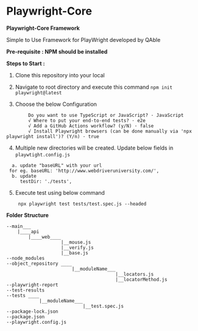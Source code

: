 # Playwright-Core

**Playwright-Core Framework**

  

Simple to Use Framework for PlayWright developed by QAble

**Pre-requisite : NPM should be installed**
  

**Steps to Start :**


1. Clone this repository into your local

2. Navigate to root directory and execute this command 
        `npm init playwright@latest`

3. Choose the below Configuration
```
        Do you want to use TypeScript or JavaScript? · JavaScript
        √ Where to put your end-to-end tests? · e2e
        √ Add a GitHub Actions workflow? (y/N) · false
        √ Install Playwright browsers (can be done manually via 'npx playwright install')? (Y/n) · true
```
  
4. Multiple new directories will be created.   Update below fields in `playwtight.config.js` 
  ```
    a. update "baseURL" with your url
   for eg. baseURL: 'http://www.webdriveruniversity.com/',
    b. update 
       testDir: './tests',
  ```
  
5. Execute test using below command 

   `  npx playwright test tests/test.spec.js --headed `

**Folder Structure**

```
--main___
	|____api
        |____web____
                    |__mouse.js
                    |__verify.js
                    |__base.js
--node_modules
--object_repository ____
                        |__moduleName___
                                        |__locators.js
                                        |__locatorMethod.js
--playwright-report
--test-results
--tests ____
            |__moduleName___
                            |__test.spec.js
--package-lock.json
--package.json
--playwright.config.js

```
